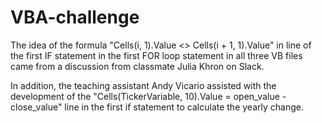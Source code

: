 # VBA-challenge

The idea of the formula "Cells(i, 1).Value <> Cells(i + 1, 1).Value" in line of the first IF statement in the first FOR loop statement in all three VB files came from a discussion from classmate Julia Khron on Slack.

In addition, the teaching assistant Andy Vicario assisted with the development of the "Cells(TickerVariable, 10).Value = open_value - close_value" line in the first if statement to calculate the yearly change.
